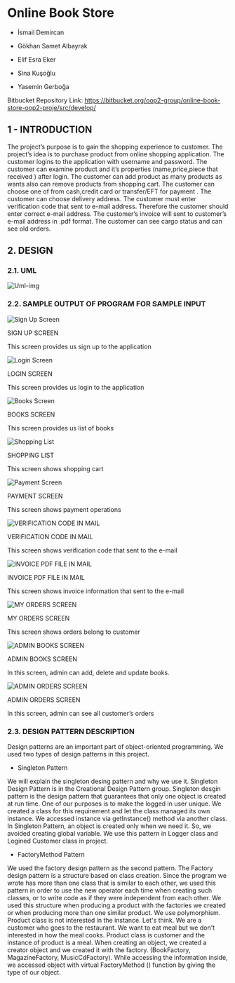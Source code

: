 # Online Book Store
* İsmail Demircan

* Gökhan Samet Albayrak

* Elif Esra Eker

* Sina Kuşoğlu

* Yasemin Gerboğa

 Bitbucket Repository Link:
https://bitbucket.org/oop2-group/online-book-store-oop2-proje/src/develop/

## 1 - INTRODUCTION
The project’s purpose is to gain the shopping experience to customer. The project’s idea is to
purchase product from online shopping application. The customer logins to the application with
username and password. The customer can examine product and it’s properties
(name,price,piece that received ) after login. The customer can add product as many products
as wants also can remove products from shopping cart. The customer can choose one of from
cash,credit card or transfer/EFT for payment . The customer can choose delivery address. The
customer must enter verification code that sent to e-mail address. Therefore the customer should
enter correct e-mail address. The customer’s invoice will sent to customer’s e-mail address in
.pdf format. The customer can see cargo status and can see old orders.

## 2. DESIGN
### 2.1. UML
![Uml-img](https://github.com/ismaildemircann/OnlineBookStore/blob/master/images/UML.png)
### 2.2. SAMPLE OUTPUT OF PROGRAM FOR SAMPLE INPUT 
![Sign Up Screen](https://github.com/ismaildemircann/OnlineBookStore/blob/master/images/SIGN%20UP%20SCREEN.png)

SIGN UP SCREEN

This screen provides us sign up to the application


![Login Screen](https://github.com/ismaildemircann/OnlineBookStore/blob/master/images/LOGIN%20SCREEN.png)

LOGIN SCREEN

This screen provides us login to the application


![Books Screen](https://github.com/ismaildemircann/OnlineBookStore/blob/master/images/BOOKS%20SCREEN.png)

BOOKS SCREEN

This screen provides us list of books


![Shopping List](https://github.com/ismaildemircann/OnlineBookStore/blob/master/images/SHOPPING%20LIST.png)

SHOPPING LIST

This screen shows shopping cart


![Payment Screen](https://github.com/ismaildemircann/OnlineBookStore/blob/master/images/PAYMENT%20SCREEN.png)

PAYMENT SCREEN

This screen shows payment operations 


![VERIFICATION CODE IN MAIL](https://github.com/ismaildemircann/OnlineBookStore/blob/master/images/VERIFICATION%20CODE%20IN%20MAIL.png)

VERIFICATION CODE IN MAIL

This screen shows verification code that sent to the e-mail


![INVOICE PDF FILE IN MAIL](https://github.com/ismaildemircann/OnlineBookStore/blob/master/images/INVOICE%20PDF%20FILE%20IN%20MAIL.png)

INVOICE PDF FILE IN MAIL

This screen shows invoice information that sent to the e-mail


![MY ORDERS SCREEN](https://github.com/ismaildemircann/OnlineBookStore/blob/master/images/MY%20ORDERS%20SCREEN.png)

MY ORDERS SCREEN

This screen shows orders belong to customer


![ADMIN BOOKS SCREEN](https://github.com/ismaildemircann/OnlineBookStore/blob/master/images/ADMIN%20BOOKS%20SCREEN.png)

ADMIN BOOKS SCREEN

In this screen, admin can add, delete and update books.


![ADMIN ORDERS SCREEN](https://github.com/ismaildemircann/OnlineBookStore/blob/master/images/ADMIN%20ORDERS%20SCREEN.png)

ADMIN ORDERS SCREEN

In this screen, admin can see all customer’s orders

### 2.3. DESIGN PATTERN DESCRIPTION
Design patterns are an important part of object-oriented programming. We used two types of
design patterns in this project.


* Singleton Pattern

We will explain the singleton desing pattern and why we use it. Singleton Design Pattern is in
the Creational Design Pattern group. Singleton desgin pattern is the design pattern that
guarantees that only one object is created at run time. One of our purposes is to make the logged
in user unique. We created a class for this requirement and let the class managed its own
instance. We accessed instance via getInstance() method via another class. In Singleton Pattern,
an object is created only when we need it. So, we avoided creating global variable. We use this
pattern in Logger class and Logined Customer class in project.

* FactoryMethod Pattern

We used the factory design pattern as the second pattern. The Factory design pattern is a
structure based on class creation. Since the program we wrote has more than one class that is
similar to each other, we used this pattern in order to use the new operator each time when
creating such classes, or to write code as if they were independent from each other. We used
this structure when producing a product with the factories we created or when producing more
than one similar product. We use polymorphism. Product class is not interested in the instance.
Let's think. We are a customer who goes to the restaurant. We want to eat meal but we don't
interested in how the meal cooks. Product class is customer and the instance of product is a
meal. When creating an object, we created a creator object and we created it with the factory.
(BookFactory, MagazineFactory, MusicCdFactory). While accessing the information inside,
we accessed object with virtual FactoryMethod () function by giving the type of our object.

